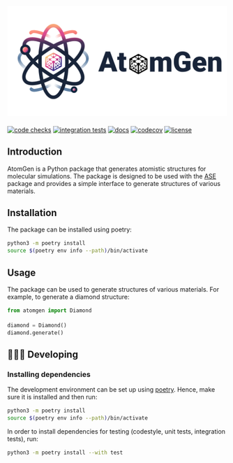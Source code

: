 ![atomgen Logo](https://github.com/VectorInstitute/atomgen/blob/main/docs/source/_static/atomgen_logo_text.png?raw=true)
----------------------------------------------------------------------------------------

[![code checks](https://github.com/VectorInstitute/aieng-template/actions/workflows/code_checks.yml/badge.svg)](https://github.com/VectorInstitute/aieng-template/actions/workflows/code_checks.yml)
[![integration tests](https://github.com/VectorInstitute/aieng-template/actions/workflows/integration_tests.yml/badge.svg)](https://github.com/VectorInstitute/aieng-template/actions/workflows/integration_tests.yml)
[![docs](https://github.com/VectorInstitute/aieng-template/actions/workflows/docs_deploy.yml/badge.svg)](https://github.com/VectorInstitute/aieng-template/actions/workflows/docs_deploy.yml)
[![codecov](https://codecov.io/gh/VectorInstitute/aieng-template/branch/main/graph/badge.svg)](https://codecov.io/gh/VectorInstitute/aieng-template)
[![license](https://img.shields.io/github/license/VectorInstitute/aieng-template.svg)](https://github.com/VectorInstitute/aieng-template/blob/main/LICENSE)

## Introduction

AtomGen is a Python package that generates atomistic structures for molecular simulations. The package is designed to be used with the [ASE](https://wiki.fysik.dtu.dk/ase/) package and provides a simple interface to generate structures of various materials.

## Installation

The package can be installed using poetry:

```bash
python3 -m poetry install
source $(poetry env info --path)/bin/activate
```

## Usage

The package can be used to generate structures of various materials. For example, to generate a diamond structure:

```python
from atomgen import Diamond

diamond = Diamond()
diamond.generate()
```


## 🧑🏿‍💻 Developing

### Installing dependencies

The development environment can be set up using
[poetry](https://python-poetry.org/docs/#installation). Hence, make sure it is
installed and then run:

```bash
python3 -m poetry install
source $(poetry env info --path)/bin/activate
```

In order to install dependencies for testing (codestyle, unit tests, integration tests),
run:

```bash
python3 -m poetry install --with test
```
